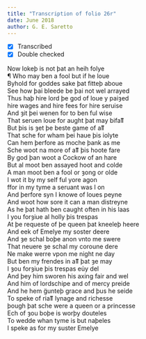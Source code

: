 ```yaml
---
title: "Transcription of folio 26r"
date: June 2018
author: G. E. Saretto
---
```


- [x] Transcribed
- [x] Double checked

Now lokeþ is not þat an heih folye  
¶ Who may ben a fool but if he loue  
Byhold for goddes sake þat fitteþ aboue  
See how þai bleede be þai not wel arrayed  
Thus haþ hire lord þe god of loue y paiȝed  
hire wages and hire fees for hire seruise  
And ȝit þei wenen for to ben ful wise  
That seruen loue for aught þat may bifaỻ    
But þis is ȝet þe beste game of aỻ    
That sche for wham þei haue þis iolyte  
Can hem þerfore as moche þank as me  
Sche woot na more of aỻ þis hoote fare  
By god þan woot a Cockow of an hare  
But al moot ben assayed hoot and colde  
A man moot ben a fool or ȝong or olde  
I wot it by my self ful yore agon  
ffor in my tyme a seruant was I on  
And þerfore syn I knowe of loues peyne  
And woot how sore it can a man distreyne  
As he þat hath ben caught often in his laas  
I you forȝiue al holly þis trespas  
At þe requeste of þe queen þat kneeleþ heere  
And eek of Emelye my soster deere  
And ȝe schal boþe anon vnto me swere  
That neuere ȝe schal my coroune dere  
Ne make werre vpon me night ne day  
But ben my frendes in aỻ þat ȝe may  
I ȝou forȝiue þis trespas eủy del  
And þey him sworen his axing fair and wel  
And him of lordschipe and of mercy preide  
And he hem g̈unteþ grace and þus he seide  
To speke of riaỻ lynage and richesse  
þough þat sche were a queen or a princesse  
Ech of ȝou boþe is worþy douteles  
To wedde whan tyme is but naþeles  
I speke as for my suster Emelye  
